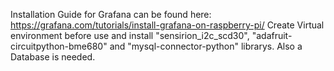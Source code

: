 Installation Guide for Grafana can be found here: https://grafana.com/tutorials/install-grafana-on-raspberry-pi/
Create Virtual environment before use and install "sensirion_i2c_scd30", "adafruit-circuitpython-bme680" and "mysql-connector-python" librarys.
Also a Database is needed.
